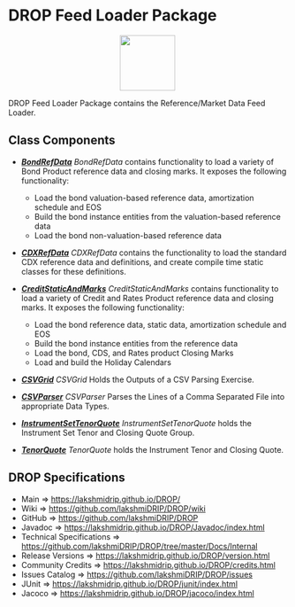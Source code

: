 # DROP Feed Loader Package

<p align="center"><img src="https://github.com/lakshmiDRIP/DROP/blob/master/DRIP_Logo.gif?raw=true" width="100"></p>

DROP Feed Loader Package contains the Reference/Market Data Feed Loader.

## Class Components

 * [***BondRefData***](https://github.com/lakshmiDRIP/DROP/tree/master/src/main/java/org/drip/feed/loader/BondRefData.java)
 <i>BondRefData</i> contains functionality to load a variety of Bond Product reference data and closing
 marks. It exposes the following functionality:
 	* Load the bond valuation-based reference data, amortization schedule and EOS
 	* Build the bond instance entities from the valuation-based reference data
 	* Load the bond non-valuation-based reference data

 * [***CDXRefData***](https://github.com/lakshmiDRIP/DROP/tree/master/src/main/java/org/drip/feed/loader/CDXRefData.java)
 <i>CDXRefData</i> contains the functionality to load the standard CDX reference data and definitions, and
 create compile time static classes for these definitions.

 * [***CreditStaticAndMarks***](https://github.com/lakshmiDRIP/DROP/tree/master/src/main/java/org/drip/feed/loader/CreditStaticAndMarks.java)
 <i>CreditStaticAndMarks</i> contains functionality to load a variety of Credit and Rates Product reference
 data and closing marks. It exposes the following functionality:
 	* Load the bond reference data, static data, amortization schedule and EOS
 	* Build the bond instance entities from the reference data
 	* Load the bond, CDS, and Rates product Closing Marks
 	* Load and build the Holiday Calendars

 * [***CSVGrid***](https://github.com/lakshmiDRIP/DROP/tree/master/src/main/java/org/drip/feed/loader/CSVGrid.java)
 <i>CSVGrid</i> Holds the Outputs of a CSV Parsing Exercise.

 * [***CSVParser***](https://github.com/lakshmiDRIP/DROP/tree/master/src/main/java/org/drip/feed/loader/CSVParser.java)
 <i>CSVParser</i> Parses the Lines of a Comma Separated File into appropriate Data Types.

 * [***InstrumentSetTenorQuote***](https://github.com/lakshmiDRIP/DROP/tree/master/src/main/java/org/drip/feed/loader/InstrumentSetTenorQuote.java)
 <i>InstrumentSetTenorQuote</i> holds the Instrument Set Tenor and Closing Quote Group.

 * [***TenorQuote***](https://github.com/lakshmiDRIP/DROP/tree/master/src/main/java/org/drip/feed/loader/TenorQuote.java)
 <i>TenorQuote</i> holds the Instrument Tenor and Closing Quote.


## DROP Specifications

 * Main                     => https://lakshmidrip.github.io/DROP/
 * Wiki                     => https://github.com/lakshmiDRIP/DROP/wiki
 * GitHub                   => https://github.com/lakshmiDRIP/DROP
 * Javadoc                  => https://lakshmidrip.github.io/DROP/Javadoc/index.html
 * Technical Specifications => https://github.com/lakshmiDRIP/DROP/tree/master/Docs/Internal
 * Release Versions         => https://lakshmidrip.github.io/DROP/version.html
 * Community Credits        => https://lakshmidrip.github.io/DROP/credits.html
 * Issues Catalog           => https://github.com/lakshmiDRIP/DROP/issues
 * JUnit                    => https://lakshmidrip.github.io/DROP/junit/index.html
 * Jacoco                   => https://lakshmidrip.github.io/DROP/jacoco/index.html
